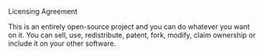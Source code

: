 Licensing Agreement

This is an entirely open-source project and you can do whatever you want on it. 
You can sell, use, redistribute, patent, fork, modify, claim ownership or include it on your other software.
